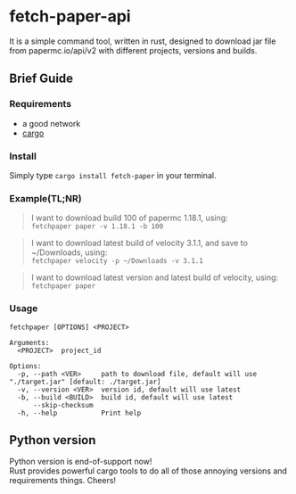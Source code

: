 # fetch-paper-api
It is a simple command tool, written in rust, designed to download jar file from papermc.io/api/v2 with different projects, versions and builds.

## Brief Guide
### Requirements
- a good network
- [cargo](https://www.rust-lang.org/tools/install) 

### Install
Simply type `cargo install fetch-paper` in your terminal.

### Example(TL;NR)  
> I want to download build 100 of papermc 1.18.1, using:  
`fetchpaper paper -v 1.18.1 -b 100`

> I want to download latest build of velocity 3.1.1, and save to ~/Downloads, using:  
`fetchpaper velocity -p ~/Downloads -v 3.1.1`

> I want to download latest version and latest build of velocity, using:  
`fetchpaper paper`

### Usage
```
fetchpaper [OPTIONS] <PROJECT>

Arguments:
  <PROJECT>  project_id

Options:
  -p, --path <VER>     path to download file, default will use "./target.jar" [default: ./target.jar]
  -v, --version <VER>  version id, default will use latest
  -b, --build <BUILD>  build id, default will use latest
      --skip-checksum  
  -h, --help           Print help
```

## Python version
Python version is end-of-support now!  
Rust provides powerful cargo tools to do all of those annoying versions and requirements things. Cheers!
